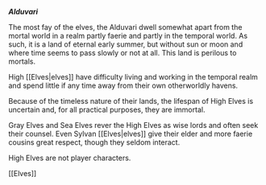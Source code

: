 **_Alduvari_**

The most fay of the elves, the Alduvari dwell somewhat apart from the mortal world in a realm partly faerie and partly in the temporal world. As such, it is a land of eternal early summer, but without sun or moon and where time seems to pass slowly or not at all. This land is perilous to mortals.

High [[Elves|elves]] have difficulty living and working in the temporal realm and spend little if any time away from their own otherworldly havens.

Because of the timeless nature of their lands, the lifespan of High Elves is uncertain and, for all practical purposes, they are immortal.

Gray Elves and Sea Elves rever the High Elves as wise lords and often seek their counsel. Even Sylvan [[Elves|elves]] give their elder and more faerie cousins great respect, though they seldom interact.

High Elves are not player characters.

[[Elves]]